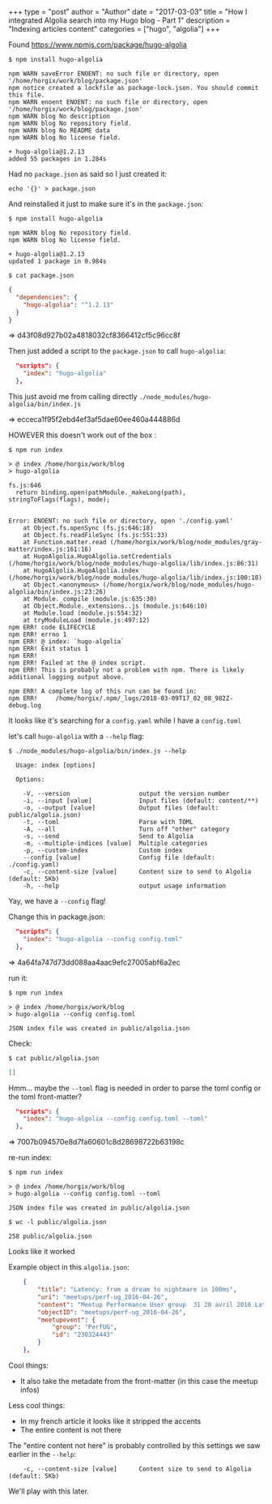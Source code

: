 +++
type = "post"
author = "Author"
date = "2017-03-03"
title = "How I integrated Algolia search into my Hugo blog - Part 1"
description = "Indexing articles content"
categories = ["hugo", "algolia"]
+++

Found https://www.npmjs.com/package/hugo-algolia

```
$ npm install hugo-algolia
```
```
npm WARN saveError ENOENT: no such file or directory, open '/home/horgix/work/blog/package.json'
npm notice created a lockfile as package-lock.json. You should commit this file.
npm WARN enoent ENOENT: no such file or directory, open '/home/horgix/work/blog/package.json'
npm WARN blog No description
npm WARN blog No repository field.
npm WARN blog No README data
npm WARN blog No license field.

+ hugo-algolia@1.2.13
added 55 packages in 1.284s
```

Had no `package.json` as said so I just created it:

```
echo '{}' > package.json
```

And reinstalled it just to make sure it's in the `package.json`: 

```
$ npm install hugo-algolia
```
```
npm WARN blog No repository field.
npm WARN blog No license field.

+ hugo-algolia@1.2.13
updated 1 package in 0.984s
```

```
$ cat package.json
```
```json
{
  "dependencies": {
    "hugo-algolia": "^1.2.13"
  }
}
```

=> d43f08d927b02a4818032cf8366412cf5c96cc8f


Then just added a script to the `package.json` to call `hugo-algolia`:

```json
  "scripts": {
    "index": "hugo-algolia"
  },
```

This just avoid me from calling directly
`./node_modules/hugo-algolia/bin/index.js`

=> ecceca1f95f2ebd4ef3af5dae60ee460a444886d

HOWEVER this doesn't work out of the box :

```
$ npm run index
```
```
> @ index /home/horgix/work/blog
> hugo-algolia

fs.js:646
  return binding.open(pathModule._makeLong(path), stringToFlags(flags), mode);
                 ^

Error: ENOENT: no such file or directory, open './config.yaml'
    at Object.fs.openSync (fs.js:646:18)
    at Object.fs.readFileSync (fs.js:551:33)
    at Function.matter.read (/home/horgix/work/blog/node_modules/gray-matter/index.js:161:16)
    at HugoAlgolia.HugoAlgolia.setCredentials (/home/horgix/work/blog/node_modules/hugo-algolia/lib/index.js:86:31)
    at HugoAlgolia.HugoAlgolia.index (/home/horgix/work/blog/node_modules/hugo-algolia/lib/index.js:100:10)
    at Object.<anonymous> (/home/horgix/work/blog/node_modules/hugo-algolia/bin/index.js:23:26)
    at Module._compile (module.js:635:30)
    at Object.Module._extensions..js (module.js:646:10)
    at Module.load (module.js:554:32)
    at tryModuleLoad (module.js:497:12)
npm ERR! code ELIFECYCLE
npm ERR! errno 1
npm ERR! @ index: `hugo-algolia`
npm ERR! Exit status 1
npm ERR!
npm ERR! Failed at the @ index script.
npm ERR! This is probably not a problem with npm. There is likely additional logging output above.

npm ERR! A complete log of this run can be found in:
npm ERR!     /home/horgix/.npm/_logs/2018-03-09T17_02_08_982Z-debug.log
```

It looks like it's searching for a `config.yaml` while I have a `config.toml`

let's call `hugo-algolia` with a `--help` flag:


```
$ ./node_modules/hugo-algolia/bin/index.js --help
```
```
  Usage: index [options]

  Options:

    -V, --version                   output the version number
    -i, --input [value]             Input files (default: content/**)
    -o, --output [value]            Output files (default: public/algolia.json)
    -t, --toml                      Parse with TOML
    -A, --all                       Turn off "other" category
    -s, --send                      Send to Algolia
    -m, --multiple-indices [value]  Multiple categories
    -p, --custom-index              Custom index
    --config [value]                Config file (default: ./config.yaml)
    -c, --content-size [value]      Content size to send to Algolia (default: 5Kb)
    -h, --help                      output usage information
```

Yay, we have a `--config` flag!


Change this in package.json:

```json
  "scripts": {
    "index": "hugo-algolia --config config.toml"
  },
```

=> 4a64fa747d73dd088aa4aac9efc27005abf6a2ec


run it:

```
$ npm run index
```
```
> @ index /home/horgix/work/blog
> hugo-algolia --config config.toml

JSON index file was created in public/algolia.json
```

Check:

```
$ cat public/algolia.json
```
```json
[]
```

Hmm... maybe the `--toml` flag is needed in order to parse the toml config or
the toml front-matter?

```json
  "scripts": {
    "index": "hugo-algolia --config config.toml --toml"
  },
```

=> 7007b094570e8d7fa60601c8d28698722b63198c


re-run index:

```
$ npm run index
```
```
> @ index /home/horgix/work/blog
> hugo-algolia --config config.toml --toml

JSON index file was created in public/algolia.json
```

```
$ wc -l public/algolia.json
```
```
258 public/algolia.json
```

Looks like it worked

Example object in this `algolia.json`:

```json
    {
        "title": "Latency: from a dream to nightmare in 100ms",
        "uri": "meetups/perf-ug_2016-04-26",
        "content": "Meetup Performance User group  31 28 avril 2016 Latency  dream nightmare 100ms   OCTO Technologies  It s network   reflex every software engineer  often right  Internet alive think  when applications online work unpredictable latency  optimise it  operating Algolia s servers 38 different datacenters around world  across various head scratching events we ll share interesting ones  Adam Surak DevOps   Security engineer  algolia Intro perfug github io Next 19 mai  3e anniversaire   adam surak algolia com  AdamSurak Algolia     Split racks avoid failure     increase latency 1ms latency 2 racks   speed light    300km Now  talk Internet   New York Paris i e  AWS multiple regions  us east vs europe     39ms   speed light reality  85ms 2 randoms points earth  maximum expected latency 133ms take  reality  Paris Sidney    322ms   Fiber not going shortest path  devices middle things  etc   millisecondsmatter   search type longer takes  impact business  100ms   1  revenue Amazon estimate Algolia   replication 3 independant servers 3 differents DCs needed    primary cluster 3 close serveurs  short latency  1ms   when communicate differents zones    100  200ms   master slave clusters  API stats 3x replication 15 regions 35  DCs 1900  network links monitored servers 400  servers 12B  search queries per month 20B  write operations per month Internet Doesn t optimise latency Doesn t follow geography Likes airports Bandwidth priority Latency via CDN    cache assets close customers possible    can t when every request different  APIs  Private low latency backbones   Trading  Google  Riot Games      Trading   ms   deal not Google  2ms  no DC France   Dedicated networks DCs Riot Games   real time game  Started buy fiber US build own network  Going close users possible best network possible Internet follows politics money Ex  Paris Singapore  10 741km  Test Adam  from office Singapore    18 hops  Interesting highlights   th2  DC Paris   paris  paris  marseille  mumbai  mumbai  chennai  singapore  singapore 160ms Paris Mumbai Test DC Paris   13 hops  path completely different   amstn102  amstn102   amsterdam   asbnva02  east coast US   snjsca04  Singapore   etc    257ms  100ms Paris     Airports Internet locations coded using IATA codes Paris    CDG New York    JFK LGA Washington DC   DCA Ashburn   IAD  heart Internet know it  Los Angeles   LAX try trace something hosted CDNs   usually names using airports acronyms production  having say hosters  hey  not really best effort network  Servers Tokyo Osaka provider 8ms average latency Suddenly  alert  Latency inside cluster    10ms  New latency   110ms  Wtf    Osaka Tokyo didn t move so something probably happened   D Traceroute Osaka Tokyo   6 hops  4hops Tokyo  10gps   Providers go Osaka Tokyo around world  they ll say  hey no problem      so took look Tokyo Osaka  Tokyo  tokyo  Los Angeles  LA  LA  Osaka  Osaka  OK Provider   no dedicated link its 2 DCs  using network provider  same Internet  Tokyo    San Jose    Osaka    Tokyo email provider  not ok   uh   impact   100ms           6h after  not resolved   creative director  handling  etc  When network engineer answered  2minutes fixed  None monitoring it  customers didn t care using DCs connect Internet  no directly DC example  OK  US   West coast ervers San Josa Customer Oregon AWS US West 2 21ms average latency Bouncing around whole west coast  San jose  boardman  seattle  back san jose 21ms 150 300ms Screenshot newrelic   everything work until doesn t least monitoring it  fix took lot time    new route via Denver 20  packet loss seattle denver      issue AWS network No timeout systems TCP retries    consequence   long latency aws  you problem    nope   ok     that s amazon ping pong Amazon Crazy idea   start proxy new DC deployed AWS Availability Zones    AWS ISP edge    ISP1 edge    Algolia ISP1 nothing solved it   ok move US west US east   Yeah ok   hahaha Nice customers  accepting move backend AWS ISP edge breaks so even didn t solve Nothing until Amazon calls its provider fix    Router fixed  connection improved  etc Now    east coast  heart Internet   Servers ashburn area 2 different providers First region  biggest region AWS majority networks data cluster spreads  different providers  so avoid issues  everything gonna ok  D    1 provider   2ms AWS  provider   8ms Factor 4 latency place one pattern  investigation trace again    DC    AWS   ashburn  ashburn       ok  ok       destination  everything ok   AWS    DC   aws  aws  aws  etc     Washington DC  DC  DC  JFK  New York   JFK  JFK  etc  DCA  back Ashburn    Ashburn  Washington DC  New York  Wahington DC  Ashburn  Bounce nothing   No one cares  So  hey guys not ok  Cogent    it s side AWS  AWS    it s side Cogent  convinced not side Escalated  network teams didn t care AWS    can please explain us why 6ms matters business impact   application   Why care    Internal procedure    needs justified something change traceroute it s inside AWS network jumps 8ms inside AWS network Took     8 months resolve  Problem inside Amazon network  side Networks mutual agreement  hasn t symetric Looking g",
        "objectID": "meetups/perf-ug_2016-04-26",
        "meetupevent": {
            "group": "PerfUG",
            "id": "230324443"
        }
    },
```

Cool things:

- It also take the metadate from the front-matter (in this case the meetup
  infos)

Less cool things:

- In my french article it looks like it stripped the accents
- The entire content is not there

The "entire content not here" is probably controlled by this settings we saw
earlier in the `--help`:

```
    -c, --content-size [value]      Content size to send to Algolia (default: 5Kb)
```

We'll play with this later.

